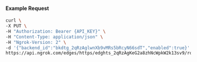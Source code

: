 <!-- Code generated for API Clients. DO NOT EDIT. -->

#### Example Request

```bash
curl \
-X PUT \
-H "Authorization: Bearer {API_KEY}" \
-H "Content-Type: application/json" \
-H "Ngrok-Version: 2" \
-d '{"backend_id":"bkdtg_2qRzAglwnXb9vMRs5bRcyN66sdT","enabled":true}' \
https://api.ngrok.com/edges/https/edghts_2qRzAgKeG2a8zhNcWpkW2k13sv9/routes/edghtsrt_2qRzAhuELOJwFuoj78yBj1trGKc/backend
```
